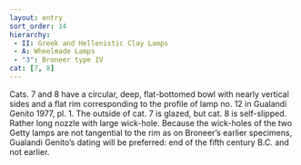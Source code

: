 ```yaml
---
layout: entry
sort_order: 14
hierarchy:
 - II: Greek and Hellenistic Clay Lamps
 - A: Wheelmade Lamps
 - "3": Broneer type IV
cat: [7, 8]
---
```


Cats. 7 and 8 have a circular, deep, flat-bottomed bowl with nearly vertical sides and a flat rim corresponding to the profile of lamp no. 12 in Gualandi Genito 1977, pl. 1. The outside of cat. 7 is glazed, but cat. 8 is self-slipped. Rather long nozzle with large wick-hole. Because the wick-holes of the two Getty lamps are not tangential to the rim as on Broneer’s earlier specimens, Gualandi Genito’s dating will be preferred: end of the fifth century B.C. and not earlier.
